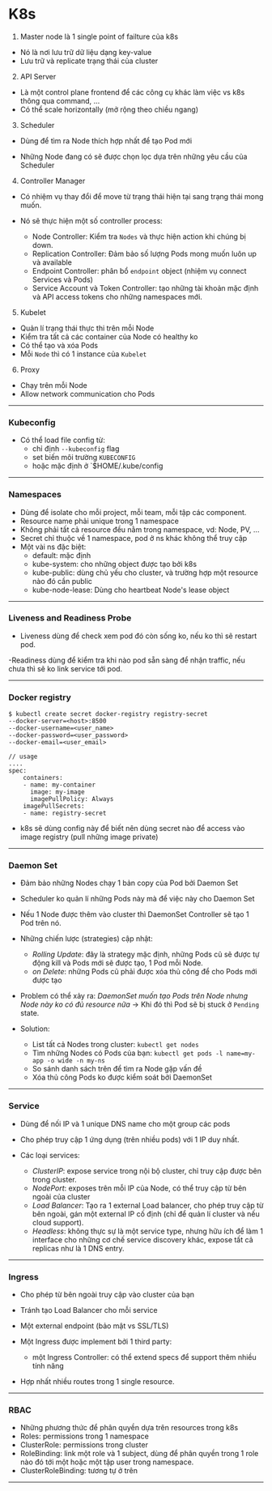 # K8s

1. Master node là 1 single point of failture của k8s
- Nó là nơi lưu trữ dữ liệu dạng key-value
- Lưu trữ và replicate trạng thái của cluster

2. API Server
- Là một control plane frontend để các công cụ khác làm việc vs k8s thông qua command, ...
- Có thể scale horizontally (mở rộng theo chiều ngang)

3. Scheduler
- Dùng để tìm ra Node thích hợp nhất để tạo Pod mới

- Những Node đang có sẽ được chọn lọc dựa trên những yêu cầu của Scheduler

4. Controller Manager

- Có nhiệm vụ thay đổi để move từ trạng thái hiện tại sang trạng thái mong muốn.

- Nó sẽ thực hiện một số controller process:
	- Node Controller: Kiểm tra `Nodes` và thực hiện action khi chúng bị down.
	- Replication Controller: Đảm bảo số lượng Pods mong muốn luôn up và available
	- Endpoint Controller: phân bổ `endpoint` object (nhiệm vụ connect Services và Pods)
	- Service Account và Token Controller: tạo những tài khoản mặc định và API access tokens cho những namespaces mới.
	
5. Kubelet

- Quản lí trạng thái thực thi trên mỗi Node
- Kiểm tra tất cả các container của Node có healthy ko
- Có thể tạo và xóa Pods
- Mỗi `Node` thì có 1 instance của `Kubelet`

6. Proxy

- Chạy trên mỗi Node
- Allow network communication cho Pods

---

### Kubeconfig
- Có thể load file config từ:
	- chỉ định `--kubeconfig` flag
	- set biến môi trường `KUBECONFIG`
	- hoặc mặc định ở `$HOME/.kube/config
	
---

### Namespaces
- Dùng để isolate cho mỗi project, mỗi team, mỗi tập các component.
- Resource name phải unique trong 1 namespace
- Không phải tất cả resource đều nằm trong namespace, vd: Node, PV, ...
- Secret chỉ thuộc về 1 namespace, pod ở ns khác không thể truy cập
- Một vài ns đặc biệt:
	- default: mặc định
	- kube-system: cho những object được tạo bởi k8s
	- kube-public: dùng chủ yếu cho cluster, và trường hợp một resource nào đó cần public
	- kube-node-lease: Dùng cho heartbeat Node's lease object
	
---

### Liveness and Readiness Probe

- Liveness dùng để check xem pod đó còn sống ko, nếu ko thì sẽ restart pod.

-Readiness dùng để kiểm tra khi nào pod sẵn sàng để nhận traffic, nếu chưa thì sẽ ko link service tới pod.

---

### Docker registry
```
$ kubectl create secret docker-registry registry-secret
--docker-server=<host>:8500
--docker-username=<user_name>
--docker-password=<user_password>
--docker-email=<user_email>

// usage
....
spec:
	containers:
	- name: my-container
	  image: my-image
	  imagePullPolicy: Always
	imagePullSecrets:
	- name: registry-secret
```

- k8s sẽ dùng config này để biết nên dùng secret nào để access vào image registry (pull những image private)


---

### Daemon Set
- Đảm bảo những Nodes chạy 1 bản copy của Pod bởi Daemon Set
- Scheduler ko quản lí những Pods này mà để việc này cho Daemon Set

- Nếu 1 Node được thêm vào cluster thì DaemonSet Controller sẽ tạo 1 Pod trên nó.

- Những chiến lược (strategies) cập nhật:
	- *Rolling Update*: đây là strategy mặc định, những Pods cũ sẽ được tự động kill và Pods mới sẽ được tạo, 1 Pod mỗi Node.
	- *on Delete*: những Pods cũ phải được xóa thủ công để cho Pods mới được tạo

- Problem có thể xảy ra: *DaemonSet muốn tạo Pods trên Node nhưng Node này ko có đủ resource nữa*
-> Khi đó thì Pod sẽ bị stuck ở `Pending` state.

- Solution:
	- List tất cả Nodes trong cluster: `kubectl get nodes`
	- Tìm những Nodes có Pods của bạn: `kubectl get pods -l name=my-app -o wide -n my-ns`
	- So sánh danh sách trên để tìm ra Node gặp vấn đề
	- Xóa thủ công Pods ko được kiểm soát bởi DaemonSet
	
---

### Service
- Dùng để nối IP và 1 unique DNS name cho một group các pods 
- Cho phép truy cập 1 ứng dụng (trên nhiều pods) với 1 IP duy nhất.

- Các loại services:
	- *ClusterIP*: expose service trong nội bộ cluster, chỉ truy cập được bên trong cluster.
	- *NodePort*: exposes trên mỗi IP của Node, có thể truy cập từ bên ngoài của cluster
	- *Load Balancer*: Tạo ra 1 external Load balancer, cho phép truy cập từ bên ngoài, gán một external IP cố định (chỉ để quản lí cluster và nếu cloud support).
	- *Headless*: không thực sự là một service type, nhưng hữu ích để làm 1 interface cho những cơ chế service discovery khác, expose tất cả replicas như là 1 DNS entry.
	
---

### Ingress
- Cho phép từ bên ngoài truy cập vào cluster của bạn
- Tránh tạo Load Balancer cho mỗi service
- Một external endpoint (bảo mật vs SSL/TLS)

- Một Ingress được implement bởi 1 third party:
	- một Ingress Controller: có thể extend specs để support thêm nhiều tính năng
- Hợp nhất nhiều routes trong 1 single resource.

---

### RBAC

- Những phương thức để phân quyền dựa trên resources trong k8s
- Roles: permissions trong 1 namespace
- ClusterRole: permissions trong cluster
- RoleBinding: link một role và 1 subject, dùng để phân quyền trong 1 role nào đó tới một hoặc một tập user trong namespace.
- ClusterRoleBinding: tương tự ở trên

---


